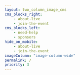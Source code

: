 ```yaml
---
layout: two_column_image_cms
cms_blocks_right:
    - about-live
    - join-the-event
cms_blocks_left:
    - need-help
    - sponsors
hide_on_mobile:
    - about-live
    - join-the-event
imageColumn: "image-column-wide"
permalink: /
priority: 3
---
```


